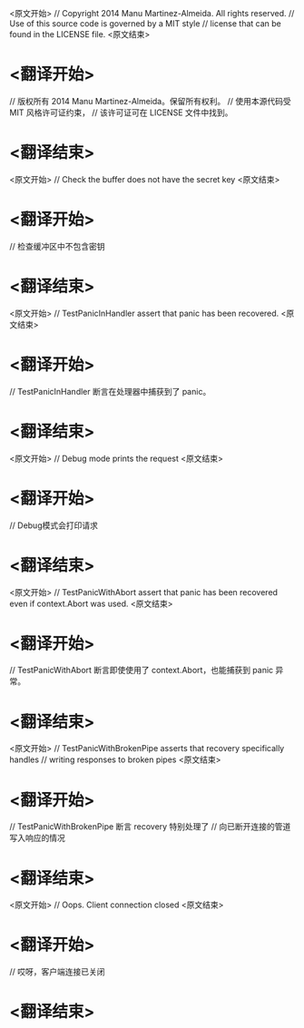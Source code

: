 
<原文开始>
// Copyright 2014 Manu Martinez-Almeida. All rights reserved.
// Use of this source code is governed by a MIT style
// license that can be found in the LICENSE file.
<原文结束>

# <翻译开始>
// 版权所有 2014 Manu Martinez-Almeida。保留所有权利。
// 使用本源代码受 MIT 风格许可证约束，
// 该许可证可在 LICENSE 文件中找到。
# <翻译结束>


<原文开始>
// Check the buffer does not have the secret key
<原文结束>

# <翻译开始>
// 检查缓冲区中不包含密钥
# <翻译结束>


<原文开始>
// TestPanicInHandler assert that panic has been recovered.
<原文结束>

# <翻译开始>
// TestPanicInHandler 断言在处理器中捕获到了 panic。
# <翻译结束>


<原文开始>
// Debug mode prints the request
<原文结束>

# <翻译开始>
// Debug模式会打印请求
# <翻译结束>


<原文开始>
// TestPanicWithAbort assert that panic has been recovered even if context.Abort was used.
<原文结束>

# <翻译开始>
// TestPanicWithAbort 断言即使使用了 context.Abort，也能捕获到 panic 异常。
# <翻译结束>


<原文开始>
// TestPanicWithBrokenPipe asserts that recovery specifically handles
// writing responses to broken pipes
<原文结束>

# <翻译开始>
// TestPanicWithBrokenPipe 断言 recovery 特别处理了
// 向已断开连接的管道写入响应的情况
# <翻译结束>


<原文开始>
// Oops. Client connection closed
<原文结束>

# <翻译开始>
// 哎呀，客户端连接已关闭
# <翻译结束>

